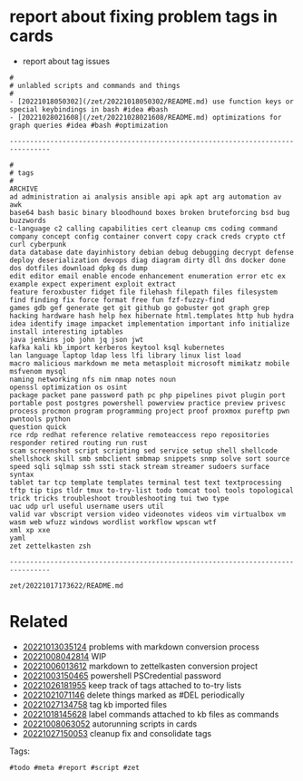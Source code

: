 # report about fixing problem tags in cards

- report about tag issues

```
#
# unlabled scripts and commands and things 
#
- [20221018050302](/zet/20221018050302/README.md) use function keys or special keybindings in bash #idea #bash
- [20221028021608](/zet/20221028021608/README.md) optimizations for graph queries #idea #bash #optimization

--------------------------------------------------------------------------------

#
# tags
#
ARCHIVE
ad administration ai analysis ansible api apk apt arg automation av awk
base64 bash basic binary bloodhound boxes broken bruteforcing bsd bug buzzwords
c-language c2 calling capabilities cert cleanup cms coding command company concept config container convert copy crack creds crypto ctf curl cyberpunk
data database date dayinhistory debian debug debugging decrypt defense deploy deserialization devops diag diagram dirty dll dns docker done dos dotfiles download dpkg ds dump
edit editor email enable encode enhancement enumeration error etc ex example expect experiment exploit extract
feature feroxbuster fidget file filehash filepath files filesystem find finding fix force format free fun fzf-fuzzy-find
games gdb gef generate get git github go gobuster got graph grep
hacking hardware hash help hex hibernate html.templates http hub hydra
idea identify image impacket implementation important info initialize install interesting iptables
java jenkins job john jq json jwt
kafka kali kb_import kerberos keytool ksql kubernetes
lan language laptop ldap less lfi library linux list load
macro malicious markdown me meta metasploit microsoft mimikatz mobile msfvenom mysql
naming networking nfs nim nmap notes noun
openssl optimization os osint
package packet pane password path pc php pipelines pivot plugin port portable post postgres powershell powerview practice preview privesc process procmon program programming project proof proxmox pureftp pwn pwntools python
question quick
rce rdp redhat reference relative remoteaccess repo repositories responder retired routing run rust
scam screenshot script scripting sed service setup shell shellcode shellshock skill smb smbclient smbmap snippets snmp solve sort source speed sqli sqlmap ssh ssti stack stream streamer sudoers surface syntax
tablet tar tcp template templates terminal test text textprocessing tftp tip tips tldr tmux to-try-list todo tomcat tool tools topological trick tricks troubleshoot troubleshooting tui two type
uac udp url useful username users util
valid var vbscript version video videonotes videos vim virtualbox vm
wasm web wfuzz windows wordlist workflow wpscan wtf
xml xp xxe
yaml
zet zettelkasten zsh

--------------------------------------------------------------------------------

```

` zet/20221017173622/README.md `

# Related

- [20221013035124](/zet/20221013035124/README.md) problems with markdown conversion process
- [20221008042814](/zet/20221008042814/README.md) WIP
- [20221006013612](/zet/20221006013612/README.md) markdown to zettelkasten conversion project
- [20221003150465](/zet/20221003150465/README.md) powershell PSCredential password
- [20221026181955](/zet/20221026181955/README.md) keep track of tags attached to to-try lists
- [20221021071146](/zet/20221021071146/README.md) delete things marked as #DEL periodically
- [20221027134758](/zet/20221027134758/README.md) tag kb imported files
- [20221018145628](/zet/20221018145628/README.md) label commands attached to kb files as commands
- [20221008063052](/zet/20221008063052/README.md) autorunning scripts in cards
- [20221027150053](/zet/20221027150053/README.md) cleanup fix and consolidate tags

Tags:

    #todo #meta #report #script #zet
